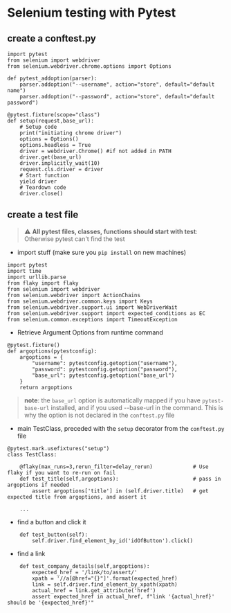 # Selenium testing with Pytest
## create a conftest.py
```
import pytest
from selenium import webdriver
from selenium.webdriver.chrome.options import Options

def pytest_addoption(parser):
    parser.addoption("--username", action="store", default="default name")
    parser.addoption("--password", action="store", default="default password")

@pytest.fixture(scope="class")
def setup(request,base_url):
    # Setup code
    print("initiating chrome driver")
    options = Options()
    options.headless = True
    driver = webdriver.Chrome() #if not added in PATH
    driver.get(base_url)
    driver.implicitly_wait(10)
    request.cls.driver = driver
    # Start function    
    yield driver
    # Teardown code
    driver.close()
```
## create a test file
> :warning: **All pytest files, classes, functions should start with test**: Otherwise pytest can't find the test
- import stuff (make sure you `pip install` on new machines)
```
import pytest
import time
import urllib.parse
from flaky import flaky
from selenium import webdriver
from selenium.webdriver import ActionChains
from selenium.webdriver.common.keys import Keys
from selenium.webdriver.support.ui import WebDriverWait
from selenium.webdriver.support import expected_conditions as EC
from selenium.common.exceptions import TimeoutException
```

- Retrieve Argument Options from runtime command
```
@pytest.fixture()
def argoptions(pytestconfig):
    argoptions = {
        "username": pytestconfig.getoption("username"),
        "password": pytestconfig.getoption("password"),
        "base_url": pytestconfig.getoption("base_url")
    }
    return argoptions
```
> **note**: the `base_url` option is automatically mapped if you have `pytest-base-url` installed, and if you used --base-url in the command. This is why the option is not declared in the `conftest.py` file

- main TestClass, preceded with the `setup` decorator from the `conftest.py` file
```
@pytest.mark.usefixtures("setup")
class TestClass:
    
    @flaky(max_runs=3,rerun_filter=delay_rerun)             # Use flaky if you want to re-run on fail
    def test_title(self,argoptions):                        # pass in argoptions if needed
        assert argoptions['title'] in (self.driver.title)   # get expected title from argoptions, and assert it
    
    ...
```
- find a button and click it
```
    def test_button(self):
        self.driver.find_element_by_id('idOfButton').click()
```
- find a link 
```
    def test_company_details(self,argoptions):
        expected_href = '/link/to/assert/'
        xpath = '//a[@href="{}"]'.format(expected_href)
        link = self.driver.find_element_by_xpath(xpath)
        actual_href = link.get_attribute('href')
        assert expected_href in actual_href, f"link '{actual_href}' should be '{expected_href}'"
```
